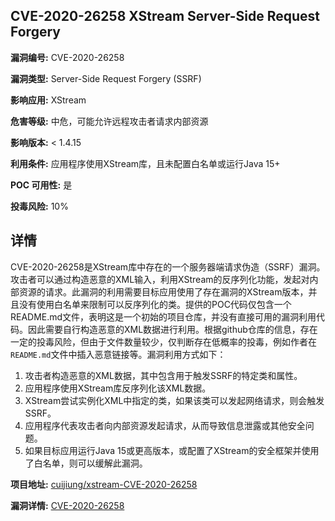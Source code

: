 ## CVE-2020-26258 XStream Server-Side Request Forgery

**漏洞编号:** CVE-2020-26258

**漏洞类型:** Server-Side Request Forgery (SSRF)

**影响应用:** XStream

**危害等级:** 中危，可能允许远程攻击者请求内部资源

**影响版本:** < 1.4.15

**利用条件:** 应用程序使用XStream库，且未配置白名单或运行Java 15+

**POC 可用性:** 是

**投毒风险:** 10%

## 详情

CVE-2020-26258是XStream库中存在的一个服务器端请求伪造（SSRF）漏洞。攻击者可以通过构造恶意的XML输入，利用XStream的反序列化功能，发起对内部资源的请求。此漏洞的利用需要目标应用使用了存在漏洞的XStream版本，并且没有使用白名单来限制可以反序列化的类。提供的POC代码仅包含一个README.md文件，表明这是一个初始的项目仓库，并没有直接可用的漏洞利用代码。因此需要自行构造恶意的XML数据进行利用。根据github仓库的信息，存在一定的投毒风险，但由于文件数量较少，仅判断存在低概率的投毒，例如作者在`README.md`文件中插入恶意链接等。漏洞利用方式如下：

1.  攻击者构造恶意的XML数据，其中包含用于触发SSRF的特定类和属性。
2.  应用程序使用XStream库反序列化该XML数据。
3.  XStream尝试实例化XML中指定的类，如果该类可以发起网络请求，则会触发SSRF。
4.  应用程序代表攻击者向内部资源发起请求，从而导致信息泄露或其他安全问题。
5.  如果目标应用运行Java 15或更高版本，或配置了XStream的安全框架并使用了白名单，则可以缓解此漏洞。

**项目地址:** [cuijiung/xstream-CVE-2020-26258](https://github.com/cuijiung/xstream-CVE-2020-26258)

**漏洞详情:** [CVE-2020-26258](https://nvd.nist.gov/vuln/detail/CVE-2020-26258)